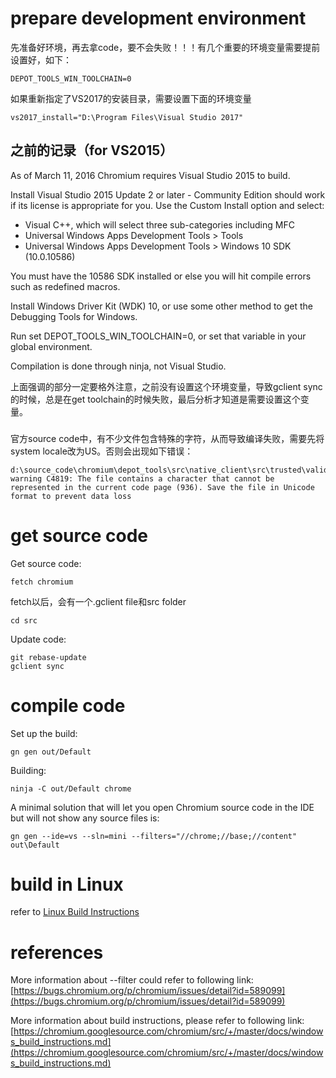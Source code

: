 # prepare development environment

先准备好环境，再去拿code，要不会失败！！！有几个重要的环境变量需要提前设置好，如下：
```
DEPOT_TOOLS_WIN_TOOLCHAIN=0
```
如果重新指定了VS2017的安装目录，需要设置下面的环境变量
```
vs2017_install="D:\Program Files\Visual Studio 2017"
```

## 之前的记录（for VS2015）

As of March 11, 2016 Chromium requires Visual Studio 2015 to build.

Install Visual Studio 2015 Update 2 or later - Community Edition should work if its license is appropriate for you. Use the Custom Install option and select:

  * Visual C++, which will select three sub-categories including MFC
  * Universal Windows Apps Development Tools > Tools
  * Universal Windows Apps Development Tools > Windows 10 SDK (10.0.10586)

You must have the 10586 SDK installed or else you will hit compile errors such as redefined macros.

Install Windows Driver Kit (WDK) 10, or use some other method to get the Debugging Tools for Windows.

Run set DEPOT_TOOLS_WIN_TOOLCHAIN=0, or set that variable in your global environment.

Compilation is done through ninja, not Visual Studio.

上面强调的部分一定要格外注意，之前没有设置这个环境变量，导致gclient sync的时候，总是在get toolchain的时候失败，最后分析才知道是需要设置这个变量。

### 

官方source code中，有不少文件包含特殊的字符，从而导致编译失败，需要先将system locale改为US。否则会出现如下错误：
```
d:\source_code\chromium\depot_tools\src\native_client\src\trusted\validator_ragel\validator.h: warning C4819: The file contains a character that cannot be represented in the current code page (936). Save the file in Unicode format to prevent data loss
```

# get source code

Get source code:

```
fetch chromium
```

fetch以后，会有一个.gclient file和src folder
```
cd src
```

Update code:
```
git rebase-update
gclient sync
```

# compile code

Set up the build:
```
gn gen out/Default
```

Building:
```
ninja -C out/Default chrome
```

A minimal solution that will let you open Chromium source code in the IDE but will not show any source files is:
```
gn gen --ide=vs --sln=mini --filters="//chrome;//base;//content" out\Default
```

# build in Linux

refer to [Linux Build Instructions](https://chromium.googlesource.com/chromium/src/+/master/docs/linux_build_instructions.md#Install)

# references

More information about --filter could refer to following link:
[https://bugs.chromium.org/p/chromium/issues/detail?id=589099](https://bugs.chromium.org/p/chromium/issues/detail?id=589099)

More information about build instructions, please refer to following link:
[https://chromium.googlesource.com/chromium/src/+/master/docs/windows_build_instructions.md](https://chromium.googlesource.com/chromium/src/+/master/docs/windows_build_instructions.md)
